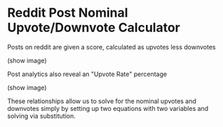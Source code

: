 # Reddit Post Nominal Upvote/Downvote Calculator
 
Posts on reddit are given a score, calculated as upvotes less downvotes

(show image)

Post analytics also reveal an "Upvote Rate" percentage

(show image)

These relationships allow us to solve for the nominal upvotes and downvotes simply by setting up two equations with two variables and solving via substitution.

